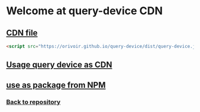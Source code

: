 # Welcome at query-device CDN


## [CDN file](https://orivoir.github.io/query-device/dist/query-device.js)

```html
<script src="https://orivoir.github.io/query-device/dist/query-device.js"></script>
```

## [Usage query device as CDN](https://orivoir.github.io/query-device/DOC.md)


## [use as package from NPM](https://www.npmjs.com/package/query-device)

### [Back to repository](https://github.com/Orivoir/query-device)
